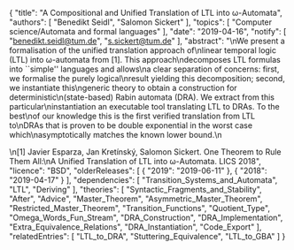 {
    "title": "A Compositional and Unified Translation of LTL into ω-Automata",
    "authors": [
        "Benedikt Seidl",
        "Salomon Sickert"
    ],
    "topics": [
        "Computer science/Automata and formal languages"
    ],
    "date": "2019-04-16",
    "notify": [
        "benedikt.seidl@tum.de",
        "s.sickert@tum.de"
    ],
    "abstract": "\nWe present a formalisation of the unified translation approach of\nlinear temporal logic (LTL) into ω-automata from [1]. This approach\ndecomposes LTL formulas into ``simple'' languages and allows\na clear separation of concerns: first, we formalise the purely logical\nresult yielding this decomposition; second, we instantiate this\ngeneric theory to obtain a construction for deterministic\n(state-based) Rabin automata (DRA). We extract from this particular\ninstantiation an executable tool translating LTL to DRAs. To the best\nof our knowledge this is the first verified translation from LTL to\nDRAs that is proven to be double exponential in the worst case which\nasymptotically matches the known lower bound.\n<p>\n[1] Javier Esparza, Jan Kretínský, Salomon Sickert. One Theorem to Rule Them All:\nA Unified Translation of LTL into ω-Automata. LICS 2018",
    "licence": "BSD",
    "olderReleases": [
        {
            "2019": "2019-06-11"
        },
        {
            "2018": "2019-04-17"
        }
    ],
    "dependencies": [
        "Transition_Systems_and_Automata",
        "LTL",
        "Deriving"
    ],
    "theories": [
        "Syntactic_Fragments_and_Stability",
        "After",
        "Advice",
        "Master_Theorem",
        "Asymmetric_Master_Theorem",
        "Restricted_Master_Theorem",
        "Transition_Functions",
        "Quotient_Type",
        "Omega_Words_Fun_Stream",
        "DRA_Construction",
        "DRA_Implementation",
        "Extra_Equivalence_Relations",
        "DRA_Instantiation",
        "Code_Export"
    ],
    "relatedEntries": [
        "LTL_to_DRA",
        "Stuttering_Equivalence",
        "LTL_to_GBA"
    ]
}